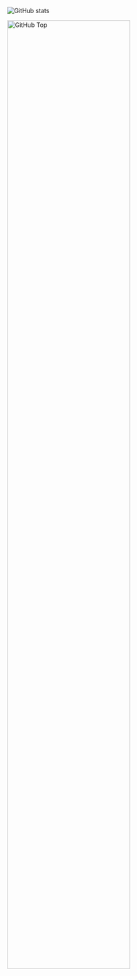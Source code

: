 ![GitHub stats](https://github-readme-stats.vercel.app/api?username=wascharapon&show=reviews,discussions_started,discussions_answered,prs_merged&show_icons=true&theme=radical)

<img src="https://wakatime.com/share/@AgelCyber/497c4ac9-9eb1-4de8-80aa-3e3584212dec.svg" alt="GitHub Top " width="75%">

